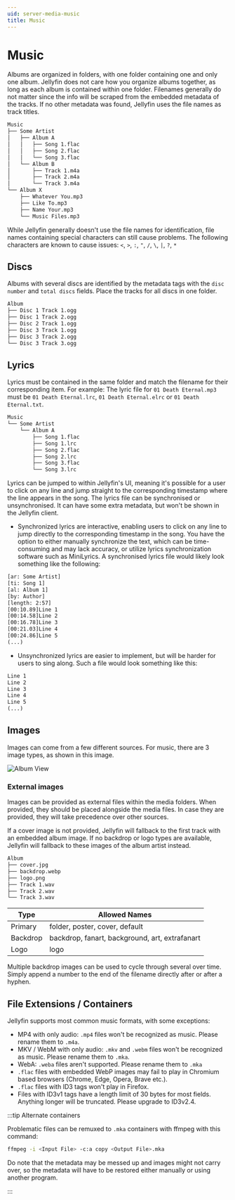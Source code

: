 ```yaml
---
uid: server-media-music
title: Music
---
```


# Music

Albums are organized in folders, with one folder containing one and only one album. Jellyfin does not care how you organize albums together, as long as each album is contained within one folder. Filenames generally do not matter since the info will be scraped from the embedded metadata of the tracks. If no other metadata was found, Jellyfin uses the file names as track titles.

```txt
Music
├── Some Artist
│   ├── Album A
│   │   ├── Song 1.flac
│   │   ├── Song 2.flac
│   │   └── Song 3.flac
│   └── Album B
│       ├── Track 1.m4a
│       ├── Track 2.m4a
│       └── Track 3.m4a
└── Album X
    ├── Whatever You.mp3
    ├── Like To.mp3
    ├── Name Your.mp3
    └── Music Files.mp3
```

While Jellyfin generally doesn't use the file names for identification, file names containing special characters can still cause problems. The following characters are known to cause issues: `<`, `>`, `:`, `"`, `/`, `\`, `|`, `?`, `*`

## Discs

Albums with several discs are identified by the metadata tags with the `disc number` and `total discs` fields. Place the tracks for all discs in one folder.

```txt
Album
├── Disc 1 Track 1.ogg
├── Disc 1 Track 2.ogg
├── Disc 2 Track 1.ogg
├── Disc 3 Track 1.ogg
├── Disc 3 Track 2.ogg
└── Disc 3 Track 3.ogg
```

## Lyrics

Lyrics must be contained in the same folder and match the filename for their corresponding item. For example: The lyric file for `01 Death Eternal.mp3` must be `01 Death Eternal.lrc`, `01 Death Eternal.elrc` or `01 Death Eternal.txt`.

```txt
Music
└── Some Artist
    └── Album A
        ├── Song 1.flac
        ├── Song 1.lrc
        ├── Song 2.flac
        ├── Song 2.lrc
        ├── Song 3.flac
        └── Song 3.lrc
```

Lyrics can be jumped to within Jellyfin's UI, meaning it's possible for a user to click on any line and jump straight to the corresponding timestamp where the line appears in the song. The lyrics file can be synchronised or unsynchronised. It can have some extra metadata, but won't be shown in the Jellyfin client.

- Synchronized lyrics are interactive, enabling users to click on any line to jump directly to the corresponding timestamp in the song. You have the option to either manually synchronize the text, which can be time-consuming and may lack accuracy, or utilize lyrics synchronization software such as MiniLyrics. A synchronised lyrics file would likely look something like the following:

```txt
[ar: Some Artist]
[ti: Song 1]
[al: Album 1]
[by: Author]
[length: 2:57]
[00:10.89]Line 1
[00:14.58]Line 2
[00:16.78]Line 3
[00:21.03]Line 4
[00:24.86]Line 5
(...)
```

- Unsynchronized lyrics are easier to implement, but will be harder for users to sing along. Such a file would look something like this:

```txt
Line 1
Line 2
Line 3
Line 4
Line 5
(...)
```

## Images

Images can come from a few different sources. For music, there are 3 image types, as shown in this image.

![Album View](/images/docs/server/media/music/album-images.png)

### External images

Images can be provided as external files within the media folders. When provided, they should be placed alongside the media files. In case they are provided, they will take precedence over other sources.

If a cover image is not provided, Jellyfin will fallback to the first track with an embedded album image. If no backdrop or logo types are available, Jellyfin will fallback to these images of the album artist instead.

```txt
Album
├── cover.jpg
├── backdrop.webp
├── logo.png
├── Track 1.wav
├── Track 2.wav
└── Track 3.wav
```

| Type     | Allowed Names                                  |
| -------- | ---------------------------------------------- |
| Primary  | folder, poster, cover, default                 |
| Backdrop | backdrop, fanart, background, art, extrafanart |
| Logo     | logo                                           |

Multiple backdrop images can be used to cycle through several over time. Simply append a number to the end of the filename directly after or after a hyphen.

## File Extensions / Containers

Jellyfin supports most common music formats, with some exceptions:

- MP4 with only audio: `.mp4` files won't be recognized as music. Please rename them to `.m4a`.
- MKV / WebM with only audio: `.mkv` and `.webm` files won't be recognized as music. Please rename them to `.mka`.
- WebA: `.weba` files aren't supported. Please rename them to `.mka`
- `.flac` files with embedded WebP images may fail to play in Chromium based browsers (Chrome, Edge, Opera, Brave etc.).
- `.flac` files with ID3 tags won't play in Firefox.
- Files with ID3v1 tags have a length limit of 30 bytes for most fields. Anything longer will be truncated. Please upgrade to ID3v2.4.

:::tip Alternate containers

Problematic files can be remuxed to `.mka` containers with ffmpeg with this command:

```sh
ffmpeg -i <Input File> -c:a copy <Output File>.mka
```

Do note that the metadata may be messed up and images might not carry over, so the metadata will have to be restored either manually or using another program.

:::
